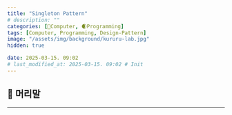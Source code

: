 ```yaml
---
title: "Singleton Pattern"
# description: ""
categories: [💫Computer, 🌒Programming]
tags: [Computer, Programming, Design-Pattern]
image: "/assets/img/background/kururu-lab.jpg"
hidden: true

date: 2025-03-15. 09:02
# last_modified_at: 2025-03-15. 09:02 # Init
---
```


## 💫 머리말

---
